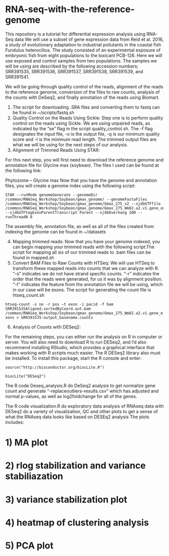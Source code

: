 # RNA-seq-with-the-reference-genome

This repository is a tutorial for differential expression analysis using RNA-Seq data
We will use a subset of gene expression data from Reid et al. 2016, a study of evolutionary adaptation to industrial pollutants in the coastal fish Fundulus heteroclitus. The study consisted of an experimental exposure of embryonic fish from eight populations to the toxicant PCB-126. Here we will use exposed and control samples from two populations.
The samples we will be using are described by the following accession numbers; SRR391535, SRR391536, SRR391537, SRR391538, SRR391539, and SRR391541.

We will be going through quality control of the reads, alignment of the reads to the reference genome, conversion of the files to raw counts, analysis of the counts with DeSeq2, and finally annotation of the reads using Biomart.

1. The script for downloading .SRA files and converting them to fastq can be found in ~/scripts/fastq.sh
2. Quality Control on the Reads Using Sickle: Step one is to perform quality control on the reads using Sickle. We are using unpaired reads, as indicated by the “se” flag in the script quality_control.sh. The -f flag designates the input file, -o is the output file, -q is our minimum quality score and -l is the minimum read length.  The trimmed output files are what we will be using for the next steps of our analysis.
3. Alignment of Trimmed Reads Using STAR:

For this next step, you will first need to download the reference genome and annotation file for Glycine max (soybean). The files I used can be found at the following link:

Phytozome – Glycine max
Now that you have the genome and annotation files, you will create a genome index using the following script:

```
STAR --runMode genomeGenerate --genomeDir /common/RNASeq_Workshop/Soybean/gmax_genome/ --genomeFastaFiles /common/RNASeq_Workshop/Soybean/gmax_genome/Gmax_275_v2 --sjdbGTFfile /common/RNASeq_Workshop/Soybean/gmax_genome/Gmax_275_Wm82.a2.v1.gene_exons --sjdbGTFtagExonParentTranscript Parent --sjdbOverhang 100 --runThreadN 8
```

The assembly file, annotation file, as well as all of the files created from indexing the genome can be found in ~/datasets

4. Mapping trimmed reads:
Now that you have your genome indexed, you can begin mapping your trimmed reads with the following script:The script for mapping all six of our trimmed reads to .bam files can be found in mapped.sh
5. Convert BAM Files to Raw Counts with HTSeq: We will use HTSeq to transform these mapped reads into counts that we can analyze with R. “-s” indicates we do not have strand specific counts. “-r” indicates the order that the reads were generated, for us it was by alignment position. “-t” indicates the feature from the annotation file we will be using, which in our case will be exons. The script for generating the count file is htseq_count.sh

```htseq-count -s no -r pos —t exon -i pacid -f bam SRR391535Aligned.sortedByCoord.out.bam /common/RNASeq_Workshop/Soybean/gmax_genome/Gmax_275_Wm82.a2.v1.gene_exons > SRR391535-output_basename.counts```

6. Analysis of Counts with DESeq2:

For the remaining steps, you can either run the analysis on R in computer or server. You will also need to download R to run DESeq2, and I’d also recommend installing RStudio, which provides a graphical interface that makes working with R scripts much easier.
The R DESeq2 library also must be installed. To install this package, start the R console and enter:

```source("http://bioconductor.org/biocLite.R")```

```biocLite("DESeq2")```

The R code Deseq_analysis.R do DeSeq2 analysis to get normalize gene count and generate “-replaceoutliers-results.csv” which has adjusted and normal p-values, as well as log2foldchange for all of the genes.

The R code visualization.R  do exploratory data analysis of RNAseq data with DESeq2 do a variety of visualization, QC and other plots to get a sense of what the RNAseq data looks like based on DESEq2 analysis
The plots includes:
# 1) MA plot
# 2) rlog stabilization and variance stabiliazation
# 3) variance stabilization plot
# 4) heatmap of clustering analysis
# 5) PCA plot
